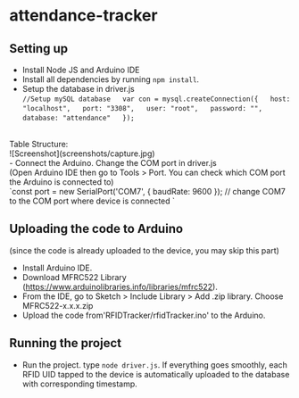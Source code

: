 # attendance-tracker

## Setting up
- Install Node JS and Arduino IDE
- Install all dependencies by running `npm install`.
- Setup the database in driver.js<br/>
`//Setup mySQL database  
var con = mysql.createConnection({  
  host: "localhost",  
  port: "3308",  
  user: "root",  
  password: "",  
  database: "attendance"  
});`
<br>
Table Structure:<br>
![Screenshot](screenshots/capture.jpg)<br>
- Connect the Arduino. Change the COM port in driver.js <br/>(Open Arduino IDE then go to Tools > Port. You can check which COM port the Arduino is connected to)<br />
 `const port = new SerialPort('COM7', {  
  baudRate: 9600  
}); // change COM7 to the COM port where device is connected `

## Uploading the code to Arduino
(since the code is already uploaded to the device, you may skip this part)
- Install Arduino IDE.
- Download MFRC522 Library (https://www.arduinolibraries.info/libraries/mfrc522). 
- From the IDE, go to Sketch > Include Library > Add .zip library. Choose MFRC522-x.x.x.zip
- Upload the code from'RFIDTracker/rfidTracker.ino' to the Arduino.

## Running the project
- Run the project. type `node driver.js`. If everything goes smoothly, each RFID UID tapped to the device is automatically uploaded to the database with corresponding timestamp.
